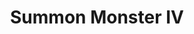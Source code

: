 ---
title: "Summon Monster IV"

spell:
  schools:
    - name:        "Conjuration"
      subschools:  ["Summoning"]
      descriptors: ["see text for summon monster I"]
  classes:
    - name: "Bard"
      abbr: "Brd"
      level: 4
    - name: "Cleric"
      abbr: "Clr"
      level: 4
    - name: "Sorcerer/Wizard"
      abbr: "Sor/Wiz"
      level: 4
  effect:             "One or more summoned creatures, no two of which can be more than 30 ft. apart"
  description:        |
    This spell functions like summon monster I, except that you can summon one creature from the 4th-level list, {% die_roll 1 3 0 %} creatures of the same kind from the 3rd-level list, or {% die_roll 1 4 1 %} creatures of the same kind from a lower-level list.

    |---
    | Monster | Alignment
    |-|-
    | Archon, lantern | LG
    | Celestial giant owl | LG
    | Celestial giant eagle | CG
    | Celestial lion | CG
    | Mephit (any) | N
    | Fiendish dire wolf | LE
    | Fiendish giant wasp | LE
    | Fiendish giant praying mantis | NE
    | Fiendish shark, Large<sup>1</sup> | NE
    | Yeth hound | NE
    | Fiendish monstrous spider, Large | CE
    | Fiendish snake, Huge viper | CE
    | Howler | CE
    |===
    | <sup>1</sup> May be summoned only into an aquatic or watery environment. |<
    {: .table .table-bordered .table-hover }
---